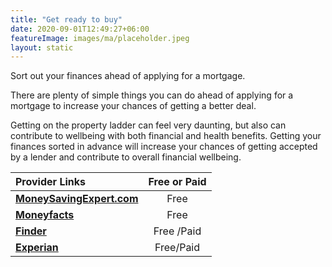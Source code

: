 ```yaml
---
title: "Get ready to buy"
date: 2020-09-01T12:49:27+06:00
featureImage: images/ma/placeholder.jpeg
layout: static
---
```


Sort out your finances ahead of applying for a mortgage.

There are plenty of simple things you can do ahead of applying for a mortgage to increase your chances of getting a better deal.

Getting on the property ladder can feel very daunting, but also can contribute to wellbeing with both financial and health benefits. Getting your finances sorted in advance will increase your chances of getting accepted by a lender and contribute to overall financial wellbeing.

| Provider Links      | Free or Paid  |  
| :-----------          | :--------------:      |  
| [**MoneySavingExpert.com**](https://www.moneysavingexpert.com/mortgages/boost-mortgage-chances/) | Free  | 
| [**Moneyfacts**](https://moneyfactscompare.co.uk/mortgages/guides/how-can-i-increase-my-chances-of-getting-a-mortgage/) | Free  | 
| [**Finder**](https://www.finder.com/uk/mortgages/mortgage-brokers) | Free /Paid | 
| [**Experian**](https://www.experian.co.uk/consumer/experian-credit-score.html) | Free/Paid | 
  

<br/><br/>






